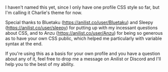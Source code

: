 I haven't named this yet, since I only have one profile CSS style so far, but I'm calling it Charlie's theme for now.

Special thanks to Bluetaku (https://anilist.co/user/Bluetaku) and Sleepy (https://anilist.co/user/sleepy) for putting up
with my incessant questions about CSS, and to Anzu (https://anilist.co/user/Anzu) for being so generous as to have your own
CSS public, which helped me particularly with variable syntax at the end.

If you're using this as a basis for your own profile and you have a question about any of it, feel free to drop me a message
on Anilist or Discord and I'll help you to the best of my ability.
